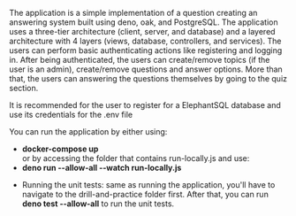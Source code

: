 The application is a simple implementation of a question creating an answering system built using deno, oak, and PostgreSQL. The application uses a three-tier architecture (client, server, and database) and a layered architecture with 4 layers (views, database, controllers, and services). The users can perform basic authenticating actions like registering and logging in. After being authenticated, the users can create/remove topics (if the user is an admin), create/remove questions and answer options. More than that, the users can answering the questions themselves by going to the quiz section. 

It is recommended for the user to register for a ElephantSQL database and use its credentials for the .env file

You can run the application by either using:
- **docker-compose up** \
or by accessing the folder that contains run-locally.js and use:
- **deno run --allow-all --watch run-locally.js**

* Running the unit tests: same as running the application, you'll have to navigate to the drill-and-practice folder first. After that, you can run **deno test --allow-all** to run the unit tests.